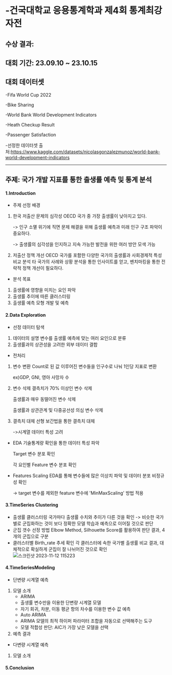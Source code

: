 # -건국대학교 응용통계학과 제4회 통계최강자전

## 수상 결과: 
## 대회 기간: 23.09.10 ~ 23.10.15
## 대회 데이터셋
-Fifa World Cup 2022

-Bike Sharing

-World Bank World Development Indicators

-Heath Checkup Result

-Passenger Satisfaction

-선정한 데이터셋 출처:<https://www.kaggle.com/datasets/nicolasgonzalezmunoz/world-bank-world-development-indicators>

------

## 주제: 국가 개발 지표를 통한 출생률 예측 및 통계 분석

#### 1.Introduction
* 주제 선정 배경
1) 한국 저출산 문제의 심각성
   OECD 국가 중 가장 출생률이 낮아지고 있다.

   -> 인구 소멸 위기에 직면
   문제 해결을 위해 출생률 예측과 미래 인구 구조 파악이 중요하다.

   -> 출생률의 심각성을 인지하고 지속 가능한 발전을 위한 여러 방안 모색 가능
3) 저출산 정책 개선
   OECD 국가를 포함한 다양한 국가의 출생률과 사회경제적 특성 비교 분석
   타 국가의 사례와 상황 분석을 통한 인사이트를 얻고, 벤치마킹을 통한 전략적 정책 개선이 필요하다.
* 분석 목표
1) 출생률에 영향을 미치는 요인 파악
2) 출생률 추이에 따른 클러스터링
3) 출생률 예측 모형 개발 및 예측
#### 2.Data Exploration
* 선정 데이터 탐색
1) 데이터의 설명 변수를 출생률 예측에 맞는 여러 요인으로 분류
2) 출생률과의 상관성을 고려한 외부 데이터 결합
* 전처리
1) 변수 변환
   Count로 된 값 이루어진 변수들을 인구수로 나눠 1인당 지표로 변환

   ex)GDP, GNI, 영아 사망자 수
3) 변수 삭제
   결측치가 70% 이상인 변수 삭제

   출생률과 매우 동떨어진 변수 삭제

   출생률과 상관관계 및 다중공선성 의심 변수 삭제
4) 결측치 대체
   선형 보간법을 통한 결측치 대체

   ->시계열 데이터 특성 고려
* EDA
  기술통계량 확인을 통한 데이터 특성 파악

  Target 변수 분포 확인

  각 요인별 Feature 변수 분포 확인
* Features Scaling
  EDA를 통해 변수들에 많은 이상치 파악 및 데이터 분포 비정규성 확인

  -> target 변수를 제외한 feature 변수에 'MinMaxScaling' 방법 적용
  
#### 3.TimeSeries Clustering
* 출생률 클러스터링
  국가마다 출생률 수치와 추이가 다른 것을 확인 -> 비슷한 국가별로 군집화하는 것이 보다 정확한 모델 학습과 예측으로 이어질 것으로 판단
* 군집 갯수 선정 방법
  Elbow Method, Silhouette Score를 활용하여 판단 결과, 4개의 군집으로 구분
* 클러스터별 Birth_rate 추세 확인
  각 클러스터에 속한 국가별 출생률 비교 결과, 대체적으로 확실하게 군집이 잘 나뉘어진 것으로 확인
  ![스크린샷 2023-11-12 115223](https://github.com/minkyyu/-/assets/124666194/54363782-7e45-4793-96a8-575414f0c52c)
  
#### 4.TimeSeriesModeling
* 단변량 시계열 예측
1) 모델 소개
   - ARIMA
   * 출생률 변수만을 이용한 단변량 시계열 모델
   * 자기 회귀, 차분, 이동 평균 항의 차수를 이용한 변수 값 예측
   - Auto ARIMA
   * ARIMA 모델의 최적 하이퍼 파라미터 조합을 자동으로 선택해주는 도구
   * 모델 적합성 판단: AIC가 가장 낮은 모델을 선택
2) 예측 결과
   
* 다변량 시계열 예측
1) 모델 소개
#### 5.Conclusion



